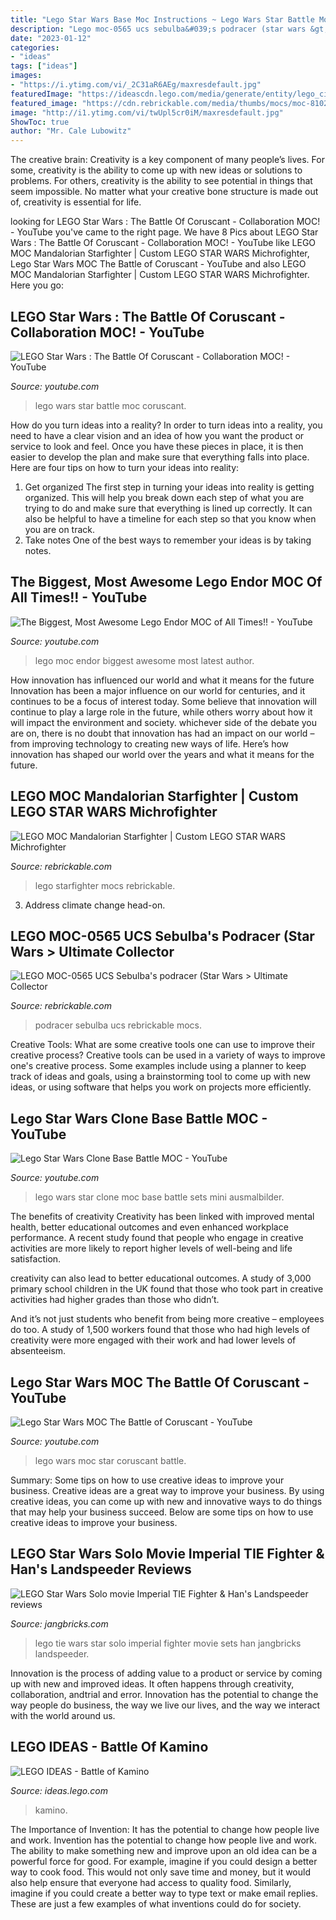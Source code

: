 ```yaml
---
title: "Lego Star Wars Base Moc Instructions ~ Lego Wars Star Battle Moc Coruscant"
description: "Lego moc-0565 ucs sebulba&#039;s podracer (star wars &gt; ultimate collector"
date: "2023-01-12"
categories:
- "ideas"
tags: ["ideas"]
images:
- "https://i.ytimg.com/vi/_2C31aR6AEg/maxresdefault.jpg"
featuredImage: "https://ideascdn.lego.com/media/generate/entity/lego_ci/project/7bb419df-6021-4061-9868-0bf13bb80490/1/resize:1600:900"
featured_image: "https://cdn.rebrickable.com/media/thumbs/mocs/moc-81026.jpg/1000x800p.jpg"
image: "http://i1.ytimg.com/vi/twUpl5cr0iM/maxresdefault.jpg"
ShowToc: true
author: "Mr. Cale Lubowitz"
---
```



The creative brain:
Creativity is a key component of many people’s lives. For some, creativity is the ability to come up with new ideas or solutions to problems. For others, creativity is the ability to see potential in things that seem impossible. No matter what your creative bone structure is made out of, creativity is essential for life.

	

		
looking for LEGO Star Wars : The Battle Of Coruscant - Collaboration MOC! - YouTube you've came to the right page. We have 8 Pics about LEGO Star Wars : The Battle Of Coruscant - Collaboration MOC! - YouTube like LEGO MOC Mandalorian Starfighter | Custom LEGO STAR WARS Michrofighter, Lego Star Wars MOC The Battle of Coruscant - YouTube and also LEGO MOC Mandalorian Starfighter | Custom LEGO STAR WARS Michrofighter. Here you go:
		
    
## LEGO Star Wars : The Battle Of Coruscant - Collaboration MOC! - YouTube

<img loading=lazy src="http://i1.ytimg.com/vi/e-KQhhjqJ2o/maxresdefault.jpg" onerror="this.onerror=null;this.src='https://tse3.mm.bing.net/th?id=OIP.N7L2BggDL9IFQqDUKTwTAQHaEK&amp;pid=15.1';" alt="LEGO Star Wars : The Battle Of Coruscant - Collaboration MOC! - YouTube">

_Source: youtube.com_

>lego wars star battle moc coruscant. 

	

How do you turn ideas into a reality?
In order to turn ideas into a reality, you need to have a clear vision and an idea of how you want the product or service to look and feel. Once you have these pieces in place, it is then easier to develop the plan and make sure that everything falls into place. Here are four tips on how to turn your ideas into reality:
1. Get organized
The first step in turning your ideas into reality is getting organized. This will help you break down each step of what you are trying to do and make sure that everything is lined up correctly. It can also be helpful to have a timeline for each step so that you know when you are on track.
2. Take notes
One of the best ways to remember your ideas is by taking notes.

    
## The Biggest, Most Awesome Lego Endor MOC Of All Times!! - YouTube

<img loading=lazy src="http://i1.ytimg.com/vi/FtPx7Fsk5qU/maxresdefault.jpg" onerror="this.onerror=null;this.src='https://tse1.mm.bing.net/th?id=OIP.fzzLUZY1j8viyb7OCEiTwQHaEK&amp;pid=15.1';" alt="The Biggest, Most Awesome Lego Endor MOC of All Times!! - YouTube">

_Source: youtube.com_

>lego moc endor biggest awesome most latest author. 

	

How innovation has influenced our world and what it means for the future
Innovation has been a major influence on our world for centuries, and it continues to be a focus of interest today. Some believe that innovation will continue to play a large role in the future, while others worry about how it will impact the environment and society. whichever side of the debate you are on, there is no doubt that innovation has had an impact on our world – from improving technology to creating new ways of life. Here’s how innovation has shaped our world over the years and what it means for the future.

    
## LEGO MOC Mandalorian Starfighter | Custom LEGO STAR WARS Michrofighter

<img loading=lazy src="https://cdn.rebrickable.com/media/thumbs/mocs/moc-81026.jpg/1000x800p.jpg" onerror="this.onerror=null;this.src='https://tse1.mm.bing.net/th?id=OIP.RaZafJhcha38u8x1H0oydQHaF7&amp;pid=15.1';" alt="LEGO MOC Mandalorian Starfighter | Custom LEGO STAR WARS Michrofighter">

_Source: rebrickable.com_

>lego starfighter mocs rebrickable. 

	

3. Address climate change head-on. 

    
## LEGO MOC-0565 UCS Sebulba&#039;s Podracer (Star Wars &gt; Ultimate Collector

<img loading=lazy src="http://rebrickable.com/media/users/photos/30623/12158.jpg" onerror="this.onerror=null;this.src='https://tse2.mm.bing.net/th?id=OIP.tpKjUYnFNh4v50XyGrijCAHaEK&amp;pid=15.1';" alt="LEGO MOC-0565 UCS Sebulba&#039;s podracer (Star Wars &gt; Ultimate Collector">

_Source: rebrickable.com_

>podracer sebulba ucs rebrickable mocs. 

	

Creative Tools: What are some creative tools one can use to improve their creative process?
Creative tools can be used in a variety of ways to improve one's creative process. Some examples include using a planner to keep track of ideas and goals, using a brainstorming tool to come up with new ideas, or using software that helps you work on projects more efficiently.

    
## Lego Star Wars Clone Base Battle MOC - YouTube

<img loading=lazy src="http://i1.ytimg.com/vi/twUpl5cr0iM/maxresdefault.jpg" onerror="this.onerror=null;this.src='https://tse2.mm.bing.net/th?id=OIP.6tAf8tTv8vyzrUcOpXmrxQHaEK&amp;pid=15.1';" alt="Lego Star Wars Clone Base Battle MOC - YouTube">

_Source: youtube.com_

>lego wars star clone moc base battle sets mini ausmalbilder. 

	

The benefits of creativity
Creativity has been linked with improved mental health, better educational outcomes and even enhanced workplace performance.
A recent study found that people who engage in creative activities are more likely to report higher levels of well-being and life satisfaction.

 creativity can also lead to better educational outcomes. A study of 3,000 primary school children in the UK found that those who took part in creative activities had higher grades than those who didn’t.

And it’s not just students who benefit from being more creative – employees do too. A study of 1,500 workers found that those who had high levels of creativity were more engaged with their work and had lower levels of absenteeism.

    
## Lego Star Wars MOC The Battle Of Coruscant - YouTube

<img loading=lazy src="https://i.ytimg.com/vi/_2C31aR6AEg/maxresdefault.jpg" onerror="this.onerror=null;this.src='https://tse2.mm.bing.net/th?id=OIP.L_Vz037YJAwQZ5KT9LxwPAHaEK&amp;pid=15.1';" alt="Lego Star Wars MOC The Battle of Coruscant - YouTube">

_Source: youtube.com_

>lego wars moc star coruscant battle. 

	

Summary: Some tips on how to use creative ideas to improve your business.
Creative ideas are a great way to improve your business. By using creative ideas, you can come up with new and innovative ways to do things that may help your business succeed. Below are some tips on how to use creative ideas to improve your business.

    
## LEGO Star Wars Solo Movie Imperial TIE Fighter &amp; Han&#039;s Landspeeder Reviews

<img loading=lazy src="https://3.bp.blogspot.com/-9fUP9XzaNyE/WronFwsOxwI/AAAAAAAAUBI/nsY1CaYZeA0x-pSAcW4kttwrSdLZ0gFngCLcBGAs/w1200-h630-p-k-no-nu/180326b-lego-star-wars-imperial-tie-fighter.jpg" onerror="this.onerror=null;this.src='https://tse1.mm.bing.net/th?id=OIP.LHFvQcom2Y_Ajrz7kSbCrAHaD4&amp;pid=15.1';" alt="LEGO Star Wars Solo movie Imperial TIE Fighter &amp; Han&#039;s Landspeeder reviews">

_Source: jangbricks.com_

>lego tie wars star solo imperial fighter movie sets han jangbricks landspeeder. 

	

Innovation is the process of adding value to a product or service by coming up with new and improved ideas. It often happens through creativity, collaboration, andtrial and error. Innovation has the potential to change the way people do business, the way we live our lives, and the way we interact with the world around us.

    
## LEGO IDEAS - Battle Of Kamino

<img loading=lazy src="https://ideascdn.lego.com/media/generate/entity/lego_ci/project/7bb419df-6021-4061-9868-0bf13bb80490/1/resize:1600:900" onerror="this.onerror=null;this.src='https://tse2.mm.bing.net/th?id=OIP.F9HzibDoT4Ga7fFbgNmkOgHaDb&amp;pid=15.1';" alt="LEGO IDEAS - Battle of Kamino">

_Source: ideas.lego.com_

>kamino. 

	

The Importance of Invention: It has the potential to change how people live and work.
Invention has the potential to change how people live and work. The ability to make something new and improve upon an old idea can be a powerful force for good. For example, imagine if you could design a better way to cook food. This would not only save time and money, but it would also help ensure that everyone had access to quality food. Similarly, imagine if you could create a better way to type text or make email replies. These are just a few examples of what inventions could do for society.

